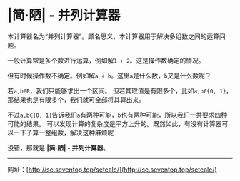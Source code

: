 # |简·陋| - 并列计算器

本计算器名为“并列计算器”。顾名思义，本计算器用于解决多组数之间的运算问题。

一般计算常是多个数进行运算，例如解`1 + 2`。这是操作数确定的情况。

但有时候操作数不确定。例如解`a + b`。这里`a`是什么数，`b`又是什么数呢？

若`a,b∈R`，我们只能够求出一个区间。
但若其取值是有限多个，比如`a,b∈{0, 1}`，那结果也是有限多个，我们就可全部将其算出来。

不过`a,b∈{0, 1}`告诉我们`a`有两种可能，`b`也有两种可能，所以我们一共要求四种可能的结果。
可以发现计算的复杂度是平方上升的。既然如此，有没有计算器可以一下子算一整组数，解决这种麻烦呢

没错，那就是 **|简·陋| - 并列计算器**。

----------

网址：[http://sc.seventop.top/setcalc/](http://sc.seventop.top/setcalc/)